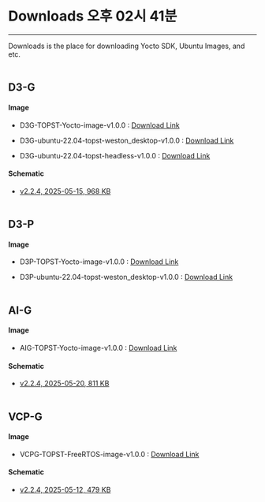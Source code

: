 # Downloads 오후 02시 41분
---
Downloads is the place for downloading Yocto SDK, Ubuntu Images, and etc.
<br/><br/>

## D3-G

#### Image 
- D3G-TOPST-Yocto-image-v1.0.0 : [Download Link](https://topst-downloads.s3.ap-northeast-2.amazonaws.com/Yocto/D3G-TOPST-Yocto-image-v1.0.0.zip)

- D3G-ubuntu-22.04-topst-weston_desktop-v1.0.0 : [Download Link](https://topst-downloads.s3.ap-northeast-2.amazonaws.com/Ubuntu/22.04/ubuntu-22.04-topst-weston_desktop-v1.0.0.zip)

- D3G-ubuntu-22.04-topst-headless-v1.0.0 : [Download Link](https://topst-downloads.s3.ap-northeast-2.amazonaws.com/Ubuntu/22.04/ubuntu-22.04-topst-headless-v1.0.0.zip)

#### Schematic
- [v2.2.4, 2025-05-15, 968 KB](https://drive.google.com/file/d/1l9x0NgVwzv3BHJeC89vAJ408oyVOUxcN/view?usp=drive_link)
<br/><br/>

## D3-P

#### Image 
- D3P-TOPST-Yocto-image-v1.0.0 : [Download Link](https://topst-downloads.s3.ap-northeast-2.amazonaws.com/Yocto/D3P-TOPST-Yocto-image-v1.0.0.zip)

- D3P-ubuntu-22.04-topst-weston_desktop-v1.0.0 : [Download Link](https://topst-downloads.s3.ap-northeast-2.amazonaws.com/Ubuntu/22.04/topst.d3.pre.20240425001.zip)
<br/><br/>

## AI-G

#### Image
- AIG-TOPST-Yocto-image-v1.0.0 : [Download Link](https://topst-downloads.s3.ap-northeast-2.amazonaws.com/Yocto/AIG-TOPST-Yocto-image-v1.0.0.zip)
#### Schematic
- [v2.2.4, 2025-05-20, 811 KB](https://drive.google.com/file/d/13xBPH0fMfpG7h9z0GIvlOoeMTBa_c_Fx/view?usp=drive_link)
<br/><br/>


## VCP-G

#### Image
- VCPG-TOPST-FreeRTOS-image-v1.0.0 : [Download Link](https://topst-downloads.s3.ap-northeast-2.amazonaws.com/RTOS/VCPG-TOPST-FreeRTOS-image-v1.0.0.zip)
#### Schematic
- [v2.2.4, 2025-05-12, 479 KB](https://drive.google.com/file/d/1XWfCEQZRnzRFQ3fhbGwtYpQWOb17TOus/view?usp=drive_link)
